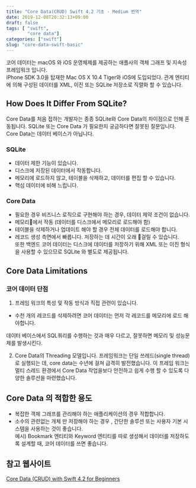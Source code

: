 ```yaml
---
title: "Core Data(CRUD) Swift 4.2 기초 - Medium 번역"
date: 2019-12-08T20:32:13+09:00
draft: false
tags: [ "swift",
        "core data"]
categories: ["swift"]
slug: "core-data-swift-basic"
---
```

코어 데이터는 macOS 와 iOS  운영체제를 제공하는 애플사의 객체 그래프 및 지속성 프레임워크 입니다. </br> iPhone SDK 3.0을 탑재한 Mac OS X 10.4 Tiger와 iOS에 도입되었다. 관계 엔티티에 의해 구성된 데이터를 XML, 이진 또는 SQLite 저장소로 직렬화 할 수 있습니다.

## How Does It Differ From SQLite?
Core Data를 처음 접하는 개발자는 종종 SQLite와 Core Data의 차이점으로 인해 혼동됩니다. SQLite 또는 Core Data 가 필요한지 궁금하다면 잘못된 질문입니다. </br> Core Data는 데이터 베이스가 아닙니다.

### SQLite
- 데이터 제한 기능이 있습니다.
- 디스크에 저장된 데이터에서 작동합니다.
- 메모리에 로드하지 않고, 테이블을 삭제하고, 데이터를 편집 할 수 있습니다.
- 핵심 데이터에 비해 느립니다.

###  Core Data
- 필요한 경우 비즈니스 로직으로 구현해야 하는 경우, 데이터 제약 조건이 없습니다.
- 메모리에서 작동 (데이터를 디스크에서 메모리로 로드해야 함)
- 테이블을 삭제하거나 업데이트 해야 할 경우 전체 데이터를 로드해야 합니다.
- 레코드 생성 측면에서 빠릅니다. 저장하는 데 시간이 오래 걸릴 수 있습니다. </br>
또한 백엔드 코어 데이터는 디스크에 데이터를 저장하기 위해 XML 또는 이진 형식을 사용할 수 있으므로 SQLite 와 별도로 제공됩니다.

## Core Data Limitations
### 코어 데이터 단점
1) 프레임 워크의 특성 및 작동 방식과 직접 관련이 있습니다.

- 수천 개의 레코드를 삭제하려면 코어 데이터는 먼저 각 레코드를 메모리에 로드 해야합니다. 

데이터 베이스에서 SQL쿼리를 수행하는 것과 매우 다르고, 잘못하면 메모리 및 성능문제를 발생시킨다.

2) Core Data의 Threading 모델입니다.
프레임워크는 단일 쓰레드(single thread) 로 실행되는 데, core data는 수년에 걸쳐 급격히 발전했습니다. 이 프레임 워크는 멀티 스레드 환경에서 Core Data 작업을보다 안전하고 쉽게 수행 할 수 있도록 다양한 솔루션을 마련했습니다.

## Core Data 의 적합한 용도 
- 복잡한 객체 그래프를 관리해야 하는 애플리케이션의 경우 적합합니다.
- 소수의 관련없는 개체 만 저장해야 하는 경우 , 간단한 솔루션 또는 사용자 기본 시스템을 사용하는 것이 좋습니다.  
예시) Bookmark 엔티티와 Keyword 엔티티를 따로 생성해서 데이터를 저장하도록 설계할 때, 코어 데이터를 쓰면 좋습니다.

##  참고 웹사이트 
[Core Data (CRUD) with Swift 4.2 for Beginners](https://medium.com/@ankurvekariya/core-data-crud-with-swift-4-2-for-beginners-40efe4e7d1cc)








